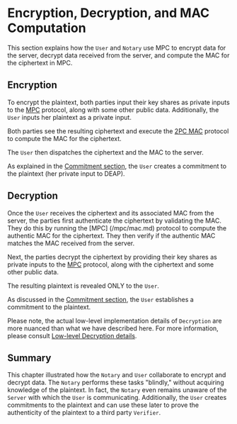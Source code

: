# Encryption, Decryption, and MAC Computation

This section explains how the `User` and `Notary` use MPC to encrypt data for the server, decrypt data received from the server, and compute the MAC for the ciphertext in MPC.

## Encryption

To encrypt the plaintext, both parties input their key shares as private inputs to the [MPC](/mpc/deap.md) protocol, along with some other public data. Additionally, the `User` inputs her plaintext as a private input.

Both parties see the resulting ciphertext and execute the [2PC MAC](/protocol/2pc/mac.md) protocol to compute the MAC for the ciphertext.

The `User` then dispatches the ciphertext and the MAC to the server.

As explained in the [Commitment section](/protocol/notarization/commitment2.md), the `User` creates a commitment to the plaintext (her private input to DEAP).

## Decryption

Once the `User` receives the ciphertext and its associated MAC from the server, the parties first authenticate the ciphertext by validating the MAC. They do this by running the [MPC] (/mpc/mac.md) protocol to compute the authentic MAC for the ciphertext. They then verify if the authentic MAC matches the MAC received from the server.

Next, the parties decrypt the ciphertext by providing their key shares as private inputs to the [MPC](/mpc/deap.md) protocol, along with the ciphertext and some other public data.

The resulting plaintext is revealed ONLY to the `User`.

As discussed in the [Commitment section](/protocol/notarization/commitment.md), the `User` establishes a commitment to the plaintext.

Please note, the actual low-level implementation details of `Decryption` are more nuanced than what we have described here. For more information, please consult [Low-level Decryption details](/mpc/encryption.md).

## Summary

This chapter illustrated how the `Notary` and `User` collaborate to encrypt and decrypt data. The `Notary` performs these tasks "blindly," without acquiring knowledge of the plaintext. In fact, the `Notary` even remains unaware of the `Server` with which the `User` is communicating. Additionally, the `User` creates commitments to the plaintext and can use these later to prove the authenticity of the plaintext to a third party `Verifier`.
